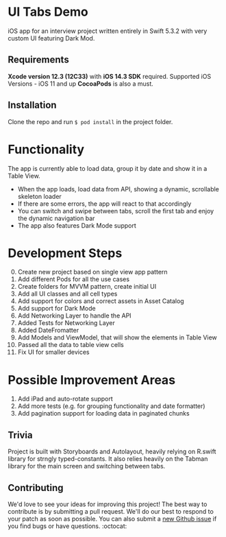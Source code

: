 # UI Tabs Demo

iOS app for an interview project written entirely in Swift 5.3.2 with very custom UI featuring Dark Mod.

## Requirements

**Xcode version 12.3 (12C33)** with **iOS 14.3 SDK** required.
Supported iOS Versions - iOS 11 and up
**CocoaPods** is also a must.

## Installation

Clone the repo and run ```$ pod install``` in the project folder.

# Functionality

The app is currently able to load data, group it by date and show it in a Table View.

* When the app loads, load data from API, showing a dynamic, scrollable skeleton loader
* If there are some errors, the app will react to that accordingly
* You can switch and swipe between tabs, scroll the first tab and enjoy the dynamic navigation bar
* The app also features Dark Mode support

# Development Steps

0. Create new project based on single view app pattern
1. Add different Pods for all the use cases
2. Create folders for MVVM pattern, create initial UI
3. Add all UI classes and all cell types
4. Add support for colors and correct assets in Asset Catalog
5. Add support for Dark Mode
6. Add Networking Layer to handle the API
7. Added Tests for Networking Layer
8. Added DateFromatter
9. Add Models and ViewModel, that will show the elements in Table View
10. Passed all the data to table view cells
11. Fix UI for smaller devices

# Possible Improvement Areas

1. Add iPad and auto-rotate support 
2. Add more tests (e.g. for grouping functionality and date formatter)
3. Add pagination support for loading data in paginated chunks

## Trivia

Project is built with Storyboards and Autolayout, heavily relying on R.swift library for strngly typed-constants.
It also relies heavily on the Tabman library for the main screen and switching between tabs.

## Contributing

We'd love to see your ideas for improving this project! The best way to contribute is by submitting a pull request. We'll do our best to respond to your patch as soon as possible. You can also submit a [new Github issue](https://github.com/ShadeApps/camera-app-template/issues/new) if you find bugs or have questions. :octocat:
